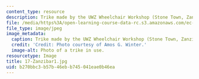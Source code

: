 ```yaml
---
content_type: resource
description: Trike made by the UWZ Wheelchair Workshop (Stone Town, Zanzibar, Tanzania).
file: /media/https%3A/open-learning-course-data-rc.s3.amazonaws.com/ec-721-wheelchair-design-in-developing-countries-spring-2009/b270bbc3b57b46ebb745041eae0b46ea_17-Zanzibar1.jpg
file_type: image/jpeg
image_metadata:
  caption: Trike made by the UWZ Wheelchair Workshop (Stone Town, Zanzibar, Tanzania).
  credit: 'Credit: Photo courtesy of Amos G. Winter.'
  image-alt: Photo of a trike in use.
resourcetype: Image
title: 17-Zanzibar1.jpg
uid: b270bbc3-b57b-46eb-b745-041eae0b46ea
---
```

